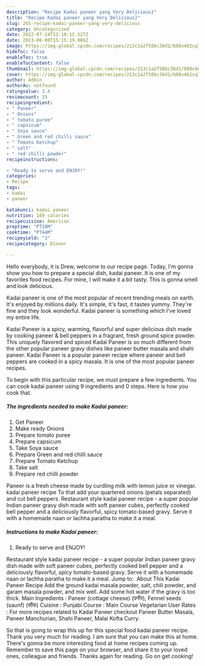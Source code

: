 ```yaml
---
description: "Recipe Kadai paneer yang Very Delicious}"
title: "Recipe Kadai paneer yang Very Delicious}"
slug: 265-recipe-kadai-paneer-yang-very-delicious
category: Uncategorized
date: 2022-07-14T12:10:12.527Z
date: 2023-06-08T15:15:19.086Z
image: https://img-global.cpcdn.com/recipes/213c1a2f58bc36d1/680x482cq70/kadai-paneer-recipe-main-photo.jpg
hideToc: false
enableToc: true
enableTocContent: false
thumbnail: https://img-global.cpcdn.com/recipes/213c1a2f58bc36d1/680x482cq70/kadai-paneer-recipe-main-photo.jpg
cover: https://img-global.cpcdn.com/recipes/213c1a2f58bc36d1/680x482cq70/kadai-paneer-recipe-main-photo.jpg
author: Admin
authorAv: notfound
ratingvalue: 3.4
reviewcount: 25
recipeingredient:
- " Paneer"
- " Onions"
- " tomato puree"
- " capsicum"
- " Soya sauce"
- " Green and red chilli sauce"
- " Tomato Ketchup"
- " salt"
- " red chilli powder"
recipeinstructions:

- "Ready to serve and ENJOY!"
categories:
- Recipe
tags:
- kadai
- paneer

katakunci: kadai paneer 
nutrition: 169 calories
recipecuisine: American
preptime: "PT28M"
cooktime: "PT44M"
recipeyield: "3"
recipecategory: Dinner

---
```



Hello everybody, it is Drew, welcome to our recipe page. Today, I'm gonna show you how to prepare a special dish, kadai paneer. It is one of my favorites food recipes. For mine, I will make it a bit tasty. This is gonna smell and look delicious.

Kadai paneer is one of the most popular of recent trending meals on earth. It's enjoyed by millions daily. It's simple, it's fast, it tastes yummy. They're fine and they look wonderful. Kadai paneer is something which I've loved my entire life.

Kadai Paneer is a spicy, warming, flavorful and super delicious dish made by cooking paneer &amp; bell peppers in a fragrant, fresh ground spice powder. This uniquely flavored and spiced Kadai Paneer is so much different from the other popular paneer gravy dishes like paneer butter masala and shahi paneer. Kadai Paneer is a popular paneer recipe where paneer and bell peppers are cooked in a spicy masala. It is one of the most popular paneer recipes.


To begin with this particular recipe, we must prepare a few ingredients. You can cook kadai paneer using 9 ingredients and 0 steps. Here is how you cook that.

<!--inarticleads1-->

##### The ingredients needed to make Kadai paneer:

1. Get  Paneer
1. Make ready  Onions
1. Prepare  tomato puree
1. Prepare  capsicum
1. Take  Soya sauce
1. Prepare  Green and red chilli sauce
1. Prepare  Tomato Ketchup
1. Take  salt
1. Prepare  red chilli powder


Paneer is a fresh cheese made by curdling milk with lemon juice or vinegar. kadai paneer recipe To that add your quartered onions (petals separated) and cut bell peppers. Restaurant style kadai paneer recipe - a super popular Indian paneer gravy dish made with soft paneer cubes, perfectly cooked bell pepper and a deliciously flavorful, spicy tomato-based gravy. Serve it with a homemade naan or lachha paratha to make it a meal. 

<!--inarticleads2-->

##### Instructions to make Kadai paneer:


1. Ready to serve and ENJOY!

Restaurant style kadai paneer recipe - a super popular Indian paneer gravy dish made with soft paneer cubes, perfectly cooked bell pepper and a deliciously flavorful, spicy tomato-based gravy. Serve it with a homemade naan or lachha paratha to make it a meal. Jump to: ️ About This Kadai Paneer Recipe Add the ground kadai masala powder, salt, chili powder, and garam masala powder, and mix well. Add some hot water if the gravy is too thick. Main Ingredients : Paneer (cottage cheese) (पनीर), Fennel seeds (saunf) (सौंफ) Cuisine : Punjabi Course : Main Course Vegetarian User Rates : For more recipes related to Kadai Paneer checkout Paneer Butter Masala, Paneer Manchurian, Shahi Paneer, Malai Kofta Curry. 

So that is going to wrap this up for this special food kadai paneer recipe. Thank you very much for reading. I am sure that you can make this at home. There's gonna be more interesting food at home recipes coming up. Remember to save this page on your browser, and share it to your loved ones, colleague and friends. Thanks again for reading. Go on get cooking!
